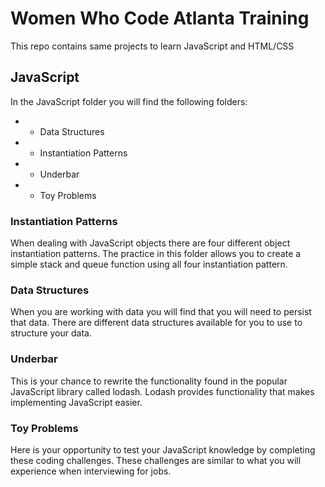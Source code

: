 # Women Who Code Atlanta Training

This repo contains same projects to learn JavaScript and HTML/CSS

## JavaScript
In the JavaScript folder you will find the following folders:
* - Data Structures
* - Instantiation Patterns
* - Underbar
* - Toy Problems

### Instantiation Patterns
When dealing with JavaScript objects there are four different object instantiation patterns.
The practice in this folder allows you to create a simple stack and queue function using all four
instantiation pattern.

### Data Structures
When you are working with data you will find that you will need to persist that data. There are different
data structures available for you to use to structure your data.

### Underbar
This is your chance to rewrite the functionality found in the popular JavaScript library called lodash.
Lodash provides functionality that makes implementing JavaScript easier.

### Toy Problems
Here is your opportunity to test your JavaScript knowledge by completing these coding challenges.
These challenges are similar to what you will experience when interviewing for jobs.